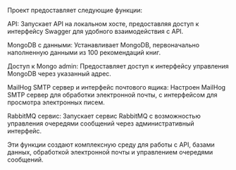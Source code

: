 Проект предоставляет следующие функции:

API: Запускает API на локальном хосте, предоставляя доступ к интерфейсу Swagger для удобного взаимодействия с API.

MongoDB с данными: Устанавливает MongoDB, первоначально наполненную данными из 100 рекомендаций книг.

Доступ к Mongo admin: Предоставляет доступ к интерфейсу управления MongoDB через указанный адрес.

MailHog SMTP сервер и интерфейс почтового ящика: Настроен MailHog SMTP сервер для обработки электронной почты, с интерфейсом для просмотра электронных писем.

RabbitMQ сервис: Запускает сервис RabbitMQ с возможностью управления очередями сообщений через административный интерфейс.

Эти функции создают комплексную среду для работы с API, базами данных, обработкой электронной почты и управлением очередями сообщений.






